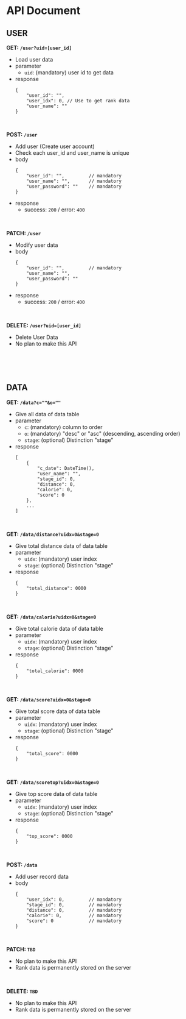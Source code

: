 # API Document

## USER

**GET: `/user?uid=[user_id]`**
 - Load user data
 - parameter
   - `uid`: (mandatory) user id to get data
 - response
    ```
    {
        "user_id": "",
        "user_idx": 0, // Use to get rank data
        "user_name": ""
    }
    ```

<br>

**POST: `/user`**
 - Add user (Create user account)
 - Check each user_id and user_name is unique
 - body
    ```
    {
        "user_id": "",         // mandatory
        "user_name": "",       // mandatory
        "user_password": ""    // mandatory
    }
    ```
 - response
   - success: `200` / error: `400`

<br>

**PATCH: `/user`**
 - Modify user data
 - body
    ```
    {
        "user_id": "",         // mandatory
        "user_name": "",
        "user_password": ""
    }
    ```
 - response
   - success: `200` / error: `400`

<br>

**DELETE: `/user?uid=[user_id]`**
 - Delete User Data
 - No plan to make this API

<br><br><br>

## DATA

**GET: `/data?c=""&o=""`**
 - Give all data of data table
 - parameter
   - `c`: (mandatory) column to order
   - `o`: (mandatory) "desc" or "asc" (descending, ascending order)
   - `stage`: (optional) Distinction "stage"
 - response
    ```
    [
        {   
            "c_date": DateTime(),
            "user_name": "",
            "stage_id": 0,
            "distance": 0,
            "calorie": 0,
            "score": 0
        },
        ...
    ]
    ```

<br>

**GET: `/data/distance?uidx=0&stage=0`**
 - Give total distance data of data table
 - parameter
   - `uidx`: (mandatory) user index
   - `stage`: (optional) Distinction "stage"
 - response
    ```
    {   
        "total_distance": 0000
    }
    ```
<br>

**GET: `/data/calorie?uidx=0&stage=0`**
 - Give total calorie data of data table
 - parameter
   - `uidx`: (mandatory) user index
   - `stage`: (optional) Distinction "stage"
 - response
    ```
    {   
        "total_calorie": 0000
    }
    ```
<br>

**GET: `/data/score?uidx=0&stage=0`**
 - Give total score data of data table
 - parameter
   - `uidx`: (mandatory) user index
   - `stage`: (optional) Distinction "stage"
 - response
    ```
    {   
        "total_score": 0000
    }
    ```
<br>

**GET: `/data/scoretop?uidx=0&stage=0`**
 - Give top score data of data table
 - parameter
   - `uidx`: (mandatory) user index
   - `stage`: (optional) Distinction "stage"
 - response
    ```
    {   
        "top_score": 0000
    }
    ```
<br>

**POST: `/data`**
 - Add user record data
 - body
    ```
    {
        "user_idx": 0,         // mandatory
        "stage_id": 0,         // mandatory
        "distance": 0,         // mandatory
        "calorie": 0,          // mandatory
        "score": 0             // mandatory
    }
    ```

<br>

**PATCH: `TBD`**
 - No plan to make this API
 - Rank data is permanently stored on the server

<br>

**DELETE: `TBD`**
 - No plan to make this API
 - Rank data is permanently stored on the server
